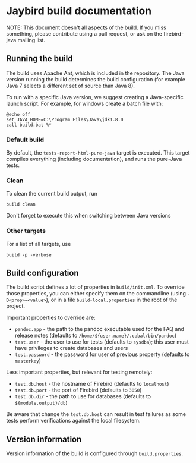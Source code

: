 # Jaybird build documentation

NOTE: This document doesn't all aspects of the build. If you miss something,
please contribute using a pull request, or ask on the firebird-java mailing
list.

## Running the build

The build uses Apache Ant, which is included in the repository. The Java version
running the build determines the build configuration (for example Java 7 selects
a different set of source than Java 8).

To run with a specific Java version, we suggest creating a Java-specific launch
script. For example, for windows create a batch file with:

```
@echo off
set JAVA_HOME=C:\Program Files\Java\jdk1.8.0
call build.bat %*
```

### Default build

By default, the `tests-report-html-pure-java` target is executed. This target
compiles everything (including documentation), and runs the pure-Java tests. 

### Clean

To clean the current build output, run

```
build clean
```

Don't forget to execute this when switching between Java versions

### Other targets

For a list of all targets, use

```
build -p -verbose
```

## Build configuration

The build script defines a lot of properties in `build/init.xml`. To override
those properties, you can either specify them on the commandline (using 
`-D<prop>=<value>`), or in a file `build-local.properties` in the root of the
project.

Important properties to override are:

- `pandoc.app` - the path to the pandoc executable used for the FAQ and release
notes (defaults to `/home/${user.name}/.cabal/bin/pandoc`)
- `test.user` - the user to use for tests (defaults to `sysdba`); this user must
have privileges to create databases and users
- `test.password` - the password for user of previous property (defaults to 
`masterkey`)

Less important properties, but relevant for testing remotely:
 
- `test.db.host` - the hostname of Firebird (defaults to `localhost`)
- `test.db.port` - the port of Firebird (defaults to `3050`)
- `test.db.dir` - the path to use for databases (defaults to `${module.output}/db`)

Be aware that change the `test.db.host` can result in test failures as some
tests perform verifications against the local filesystem.

## Version information

Version information of the build is configured through `build.properties`. 
